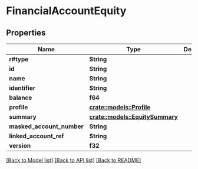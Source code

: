 # FinancialAccountEquity

## Properties

Name | Type | Description | Notes
------------ | ------------- | ------------- | -------------
**r#type** | **String** |  | 
**id** | **String** |  | 
**name** | **String** |  | 
**identifier** | **String** |  | 
**balance** | **f64** |  | 
**profile** | [**crate::models::Profile**](Profile.md) |  | 
**summary** | [**crate::models::EquitySummary**](EquitySummary.md) |  | 
**masked_account_number** | **String** |  | 
**linked_account_ref** | **String** |  | 
**version** | **f32** |  | 

[[Back to Model list]](../README.md#documentation-for-models) [[Back to API list]](../README.md#documentation-for-api-endpoints) [[Back to README]](../README.md)


